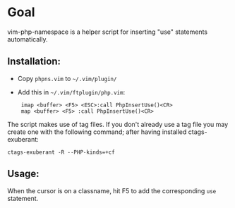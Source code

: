 # Goal

vim-php-namespace is a helper script for inserting "use" statements automatically.

## Installation:

 * Copy `phpns.vim` to `~/.vim/plugin/`
 * Add this in `~/.vim/ftplugin/php.vim`:

        imap <buffer> <F5> <ESC>:call PhpInsertUse()<CR>
        map <buffer> <F5> :call PhpInsertUse()<CR>

The script makes use of tag files. If you don't already use a tag file you may create one with the following command; after having installed ctags-exuberant:

    ctags-exuberant -R --PHP-kinds=+cf

## Usage:

When the cursor is on a classname, hit F5 to add the corresponding `use` statement.

